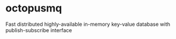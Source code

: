 # octopusmq
Fast distributed highly-available in-memory key-value database with publish-subscribe interface
